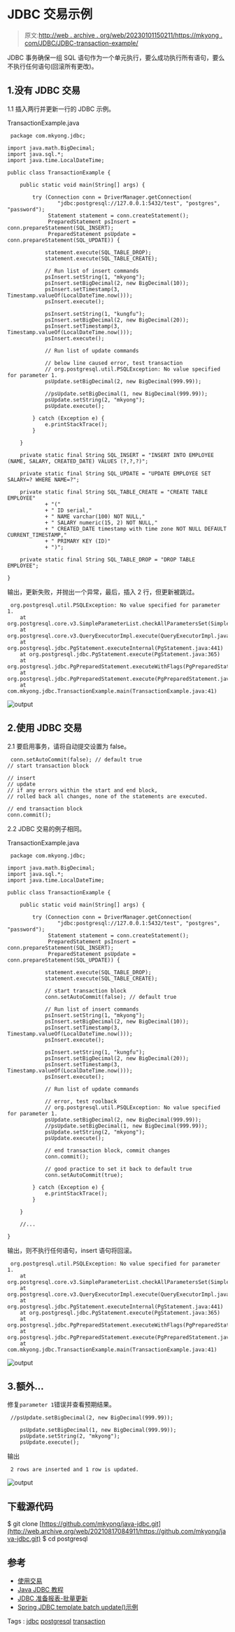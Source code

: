 # JDBC 交易示例

> 原文:[http://web . archive . org/web/20230101150211/https://mkyong . com/JDBC/JDBC-transaction-example/](http://web.archive.org/web/20230101150211/https://mkyong.com/jdbc/jdbc-transaction-example/)

JDBC 事务确保一组 SQL 语句作为一个单元执行，要么成功执行所有语句，要么不执行任何语句(回滚所有更改)。

## 1.没有 JDBC 交易

1.1 插入两行并更新一行的 JDBC 示例。

TransactionExample.java

```
 package com.mkyong.jdbc;

import java.math.BigDecimal;
import java.sql.*;
import java.time.LocalDateTime;

public class TransactionExample {

    public static void main(String[] args) {

        try (Connection conn = DriverManager.getConnection(
                "jdbc:postgresql://127.0.0.1:5432/test", "postgres", "password");
             Statement statement = conn.createStatement();
             PreparedStatement psInsert = conn.prepareStatement(SQL_INSERT);
             PreparedStatement psUpdate = conn.prepareStatement(SQL_UPDATE)) {

            statement.execute(SQL_TABLE_DROP);
            statement.execute(SQL_TABLE_CREATE);

            // Run list of insert commands
            psInsert.setString(1, "mkyong");
            psInsert.setBigDecimal(2, new BigDecimal(10));
            psInsert.setTimestamp(3, Timestamp.valueOf(LocalDateTime.now()));
            psInsert.execute();

            psInsert.setString(1, "kungfu");
            psInsert.setBigDecimal(2, new BigDecimal(20));
            psInsert.setTimestamp(3, Timestamp.valueOf(LocalDateTime.now()));
            psInsert.execute();

            // Run list of update commands

            // below line caused error, test transaction
            // org.postgresql.util.PSQLException: No value specified for parameter 1.
            psUpdate.setBigDecimal(2, new BigDecimal(999.99));

			//psUpdate.setBigDecimal(1, new BigDecimal(999.99));
            psUpdate.setString(2, "mkyong");
            psUpdate.execute();

        } catch (Exception e) {
            e.printStackTrace();
        }

    }

    private static final String SQL_INSERT = "INSERT INTO EMPLOYEE (NAME, SALARY, CREATED_DATE) VALUES (?,?,?)";

    private static final String SQL_UPDATE = "UPDATE EMPLOYEE SET SALARY=? WHERE NAME=?";

    private static final String SQL_TABLE_CREATE = "CREATE TABLE EMPLOYEE"
            + "("
            + " ID serial,"
            + " NAME varchar(100) NOT NULL,"
            + " SALARY numeric(15, 2) NOT NULL,"
            + " CREATED_DATE timestamp with time zone NOT NULL DEFAULT CURRENT_TIMESTAMP,"
            + " PRIMARY KEY (ID)"
            + ")";

    private static final String SQL_TABLE_DROP = "DROP TABLE EMPLOYEE";

} 
```

输出，更新失败，并抛出一个异常，最后，插入 2 行，但更新被跳过。

```
 org.postgresql.util.PSQLException: No value specified for parameter 1.
	at org.postgresql.core.v3.SimpleParameterList.checkAllParametersSet(SimpleParameterList.java:257)
	at org.postgresql.core.v3.QueryExecutorImpl.execute(QueryExecutorImpl.java:292)
	at org.postgresql.jdbc.PgStatement.executeInternal(PgStatement.java:441)
	at org.postgresql.jdbc.PgStatement.execute(PgStatement.java:365)
	at org.postgresql.jdbc.PgPreparedStatement.executeWithFlags(PgPreparedStatement.java:143)
	at org.postgresql.jdbc.PgPreparedStatement.execute(PgPreparedStatement.java:132)
	at com.mkyong.jdbc.TransactionExample.main(TransactionExample.java:41) 
```

![output](../Images/8e0619d228241d9e394857400cd9e983.png)

## 2.使用 JDBC 交易

2.1 要启用事务，请将自动提交设置为 false。

```
 conn.setAutoCommit(false); // default true
// start transaction block

// insert
// update 
// if any errors within the start and end block, 
// rolled back all changes, none of the statements are executed.

// end transaction block
conn.commit(); 
```

2.2 JDBC 交易的例子相同。

TransactionExample.java

```
 package com.mkyong.jdbc;

import java.math.BigDecimal;
import java.sql.*;
import java.time.LocalDateTime;

public class TransactionExample {

    public static void main(String[] args) {

        try (Connection conn = DriverManager.getConnection(
                "jdbc:postgresql://127.0.0.1:5432/test", "postgres", "password");
             Statement statement = conn.createStatement();
             PreparedStatement psInsert = conn.prepareStatement(SQL_INSERT);
             PreparedStatement psUpdate = conn.prepareStatement(SQL_UPDATE)) {

            statement.execute(SQL_TABLE_DROP);
            statement.execute(SQL_TABLE_CREATE);

            // start transaction block
            conn.setAutoCommit(false); // default true

            // Run list of insert commands
            psInsert.setString(1, "mkyong");
            psInsert.setBigDecimal(2, new BigDecimal(10));
            psInsert.setTimestamp(3, Timestamp.valueOf(LocalDateTime.now()));
            psInsert.execute();

            psInsert.setString(1, "kungfu");
            psInsert.setBigDecimal(2, new BigDecimal(20));
            psInsert.setTimestamp(3, Timestamp.valueOf(LocalDateTime.now()));
            psInsert.execute();

            // Run list of update commands

            // error, test roolback
            // org.postgresql.util.PSQLException: No value specified for parameter 1.
            psUpdate.setBigDecimal(2, new BigDecimal(999.99));
            //psUpdate.setBigDecimal(1, new BigDecimal(999.99));
            psUpdate.setString(2, "mkyong");
            psUpdate.execute();

            // end transaction block, commit changes
            conn.commit();

            // good practice to set it back to default true
            conn.setAutoCommit(true);

        } catch (Exception e) {
            e.printStackTrace();
        }

    }

    //...

} 
```

输出，则不执行任何语句，insert 语句将回滚。

```
 org.postgresql.util.PSQLException: No value specified for parameter 1.
	at org.postgresql.core.v3.SimpleParameterList.checkAllParametersSet(SimpleParameterList.java:257)
	at org.postgresql.core.v3.QueryExecutorImpl.execute(QueryExecutorImpl.java:292)
	at org.postgresql.jdbc.PgStatement.executeInternal(PgStatement.java:441)
	at org.postgresql.jdbc.PgStatement.execute(PgStatement.java:365)
	at org.postgresql.jdbc.PgPreparedStatement.executeWithFlags(PgPreparedStatement.java:143)
	at org.postgresql.jdbc.PgPreparedStatement.execute(PgPreparedStatement.java:132)
	at com.mkyong.jdbc.TransactionExample.main(TransactionExample.java:41) 
```

![output](../Images/94bbd55fefa5cff78a61e45a73fd6793.png)

## 3.额外…

修复`parameter 1`错误并查看预期结果。

```
 //psUpdate.setBigDecimal(2, new BigDecimal(999.99));

	psUpdate.setBigDecimal(1, new BigDecimal(999.99));
	psUpdate.setString(2, "mkyong");
	psUpdate.execute(); 
```

输出

```
 2 rows are inserted and 1 row is updated. 
```

![output](../Images/0d49dd0abc94ba649154393a70876fb1.png)

## 下载源代码

$ git clone [https://github.com/mkyong/java-jdbc.git](http://web.archive.org/web/20210817084911/https://github.com/mkyong/java-jdbc.git)
$ cd postgresql

## 参考

*   [使用交易](http://web.archive.org/web/20210817084911/https://docs.oracle.com/javase/tutorial/jdbc/basics/transactions.html)
*   [Java JDBC 教程](/web/20210817084911/https://mkyong.com/tutorials/jdbc-tutorials/)
*   [JDBC 准备报表-批量更新](/web/20210817084911/https://mkyong.com/jdbc/jdbc-preparedstatement-example-batch-update/)
*   [Spring JDBC template batch update()示例](/web/20210817084911/https://mkyong.com/spring/spring-jdbctemplate-batchupdate-example/)

Tags : [jdbc](http://web.archive.org/web/20210817084911/https://mkyong.com/tag/jdbc/) [postgresql](http://web.archive.org/web/20210817084911/https://mkyong.com/tag/postgresql/) [transaction](http://web.archive.org/web/20210817084911/https://mkyong.com/tag/transaction/)<input type="hidden" id="mkyong-current-postId" value="8375">